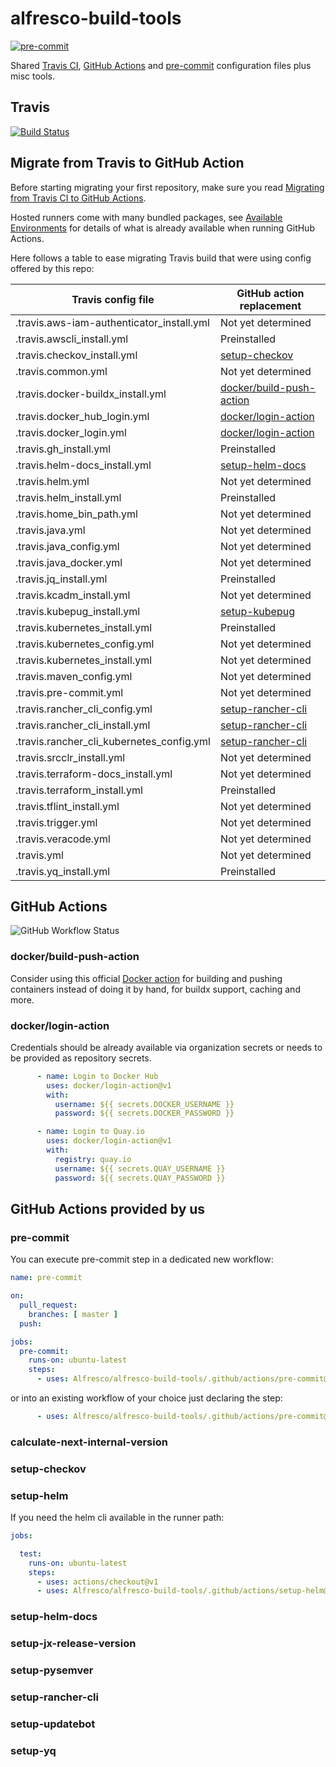 # alfresco-build-tools

[![pre-commit](https://img.shields.io/badge/pre--commit-enabled-brightgreen?logo=pre-commit&logoColor=white)](https://github.com/pre-commit/pre-commit)

Shared [Travis CI](https://travis-ci.com/), [GitHub Actions](https://docs.github.com/en/actions) and [pre-commit](https://pre-commit.com/) configuration files plus misc tools.

## Travis

[![Build Status](https://travis-ci.com/Alfresco/alfresco-build-tools.svg?branch=master)](https://travis-ci.com/Alfresco/alfresco-build-tools)

## Migrate from Travis to GitHub Action

Before starting migrating your first repository, make sure you read [Migrating from Travis CI to GitHub Actions](https://docs.github.com/en/actions/migrating-to-github-actions/migrating-from-travis-ci-to-github-actions).

Hosted runners come with many bundled packages, see
[Available Environments](https://github.com/actions/virtual-environments#available-environments)
for details of what is already available when running GitHub Actions.

Here follows a table to ease migrating Travis build that were using config offered by this repo:

| Travis config file                        | GitHub action replacement                                         |
|-------------------------------------------|-------------------------------------------------------------------|
| .travis.aws-iam-authenticator_install.yml | Not yet determined                                                |
| .travis.awscli_install.yml                | Preinstalled                                                      |
| .travis.checkov_install.yml               | [setup-checkov](.github/actions/setup-checkov/action.yml)         |
| .travis.common.yml                        | Not yet determined                                                |
| .travis.docker-buildx_install.yml         | [docker/build-push-action](#dockerbuild-push-action)                                                |
| .travis.docker_hub_login.yml              | [docker/login-action](#dockerlogin-action)                        |
| .travis.docker_login.yml                  | [docker/login-action](#dockerlogin-action)                        |
| .travis.gh_install.yml                    | Preinstalled                                                      |
| .travis.helm-docs_install.yml             | [setup-helm-docs](.github/actions/setup-helm-docs/action.yml)     |
| .travis.helm.yml                          | Not yet determined                                                |
| .travis.helm_install.yml                  | Preinstalled                                                      |
| .travis.home_bin_path.yml                 | Not yet determined                                                |
| .travis.java.yml                          | Not yet determined                                                |
| .travis.java_config.yml                   | Not yet determined                                                |
| .travis.java_docker.yml                   | Not yet determined                                                |
| .travis.jq_install.yml                    | Preinstalled                                                      |
| .travis.kcadm_install.yml                 | Not yet determined                                                |
| .travis.kubepug_install.yml               | [setup-kubepug](.github/actions/setup-kubepug/action.yml)         |
| .travis.kubernetes_install.yml            | Preinstalled                                                      |
| .travis.kubernetes_config.yml             | Not yet determined                                                |
| .travis.kubernetes_install.yml            | Not yet determined                                                |
| .travis.maven_config.yml                  | Not yet determined                                                |
| .travis.pre-commit.yml                    | Not yet determined                                                |
| .travis.rancher_cli_config.yml            | [setup-rancher-cli](.github/actions/setup-rancher-cli/action.yml) |
| .travis.rancher_cli_install.yml           | [setup-rancher-cli](.github/actions/setup-rancher-cli/action.yml) |
| .travis.rancher_cli_kubernetes_config.yml | [setup-rancher-cli](.github/actions/setup-rancher-cli/action.yml) |
| .travis.srcclr_install.yml                | Not yet determined                                                |
| .travis.terraform-docs_install.yml        | Not yet determined                                                |
| .travis.terraform_install.yml             | Preinstalled                                                      |
| .travis.tflint_install.yml                | Not yet determined                                                |
| .travis.trigger.yml                       | Not yet determined                                                |
| .travis.veracode.yml                      | Not yet determined                                                |
| .travis.yml                               | Not yet determined                                                |
| .travis.yq_install.yml                    | Preinstalled                                                      |

## GitHub Actions

![GitHub Workflow Status](https://img.shields.io/github/workflow/status/alfresco/alfresco-build-tools/CI)

### docker/build-push-action

Consider using this official [Docker action](https://github.com/marketplace/actions/build-and-push-docker-images) for building and pushing containers instead of doing it by hand, for buildx support, caching and more.

### docker/login-action

Credentials should be already available via organization secrets or needs to be
provided as repository secrets.

```yml
      - name: Login to Docker Hub
        uses: docker/login-action@v1
        with:
          username: ${{ secrets.DOCKER_USERNAME }}
          password: ${{ secrets.DOCKER_PASSWORD }}

      - name: Login to Quay.io
        uses: docker/login-action@v1
        with:
          registry: quay.io
          username: ${{ secrets.QUAY_USERNAME }}
          password: ${{ secrets.QUAY_PASSWORD }}
```

## GitHub Actions provided by us

### pre-commit

You can execute pre-commit step in a dedicated new workflow:

```yml
name: pre-commit

on:
  pull_request:
    branches: [ master ]
  push:

jobs:
  pre-commit:
    runs-on: ubuntu-latest
    steps:
      - uses: Alfresco/alfresco-build-tools/.github/actions/pre-commit@master
```

or into an existing workflow of your choice just declaring the step:

```yml
      - uses: Alfresco/alfresco-build-tools/.github/actions/pre-commit@master
```

### calculate-next-internal-version

### setup-checkov

### setup-helm

If you need the helm cli available in the runner path:

```yml
jobs:

  test:
    runs-on: ubuntu-latest
    steps:
      - uses: actions/checkout@v1
      - uses: Alfresco/alfresco-build-tools/.github/actions/setup-helm@master
```

### setup-helm-docs

### setup-jx-release-version

### setup-pysemver

### setup-rancher-cli

### setup-updatebot

### setup-yq
